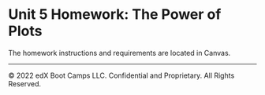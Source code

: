 # Unit 5 Homework: The Power of Plots

The homework instructions and requirements are located in Canvas.

---

© 2022 edX Boot Camps LLC. Confidential and Proprietary. All Rights Reserved.
